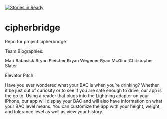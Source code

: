 [![Stories in Ready](https://badge.waffle.io/asu-cis-capstone/cipherbridge.png?label=ready&title=Ready)](https://waffle.io/asu-cis-capstone/cipherbridge)
# cipherbridge
Repo for project cipherbridge

Team Biographies:

Matt Babasick
Bryan Fletcher
Bryan Wegener
Ryan McGinn
Christopher Slater

Elevator Pitch:

Have you ever wondered what your BAC is when you’re drinking? Whether it be just out of curiosity or to see if you are safe enough to drive, our app is the go to. Using a reader that plugs into the Lightning adapter on your iPhone, our app will display your BAC and will also have information on what your BAC level means. You can customize the app with your height, weight, and tolerance level as well as view your history.
